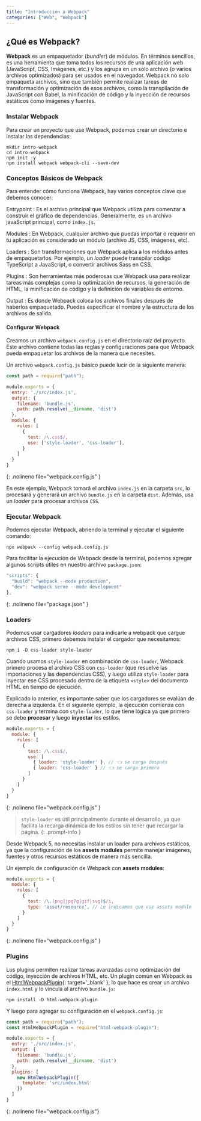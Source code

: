 ```yaml
---
title: "Introducción a Webpack"
categories: ["Web", "Webpack"]
---
```


## ¿Qué es Webpack?

**Webpack** es un empaquetador (*bundler*) de módulos. En términos sencillos, es una herramienta que toma todos los recursos de una aplicación web (JavaScript, CSS, Imágenes, etc.) y los agrupa en un solo archivo (o varios archivos optimizados) para ser usados en el navegador. Webpack no solo empaqueta archivos, sino que también permite realizar tareas de transformación y optimización de esos archivos, como la transpilación de JavaScript con Babel, la minificación de código y la inyección de recursos estáticos como imágenes y fuentes.

### Instalar Webpack

Para crear un proyecto que use Webpack, podemos crear un directorio e instalar las dependencias:

```terminal
mkdir intro-webpack
cd intro-webpack
npm init -y
npm install webpack webpack-cli --save-dev
```

### Conceptos Básicos de Webpack

Para entender cómo funciona Webpack, hay varios conceptos clave que debemos conocer:

Entrypoint
: Es el archivo principal que Webpack utiliza para comenzar a construir el gráfico de dependencias. Generalmente, es un archivo javaScript principal, como `index.js`.

Modules
: En Webpack, cualquier archivo que puedas importar o requerir en tu aplicación es considerado un módulo (archivo JS, CSS, imágenes, etc).

Loaders
: Son transformaciones que Webpack aplica a los módulos antes de empaquetarlos. Por ejemplo, un *loader* puede transpilar código TypeScript a JavaScript, o convertir archivos Sass en CSS.

Plugins
: Son herramientas más poderosas que Webpack usa para realizar tareas más complejas como la optimización de recursos, la generación de HTML, la minificación de código y la definición de variables de entorno.

Output
: Es donde Webpack coloca los archivos finales después de haberlos empaquetado. Puedes especificar el nombre y la estructura de los archivos de salida.

#### Configurar Webpack

Creamos un archivo `webpack.config.js` en el directorio raíz del proyecto. Este archivo contiene todas las reglas y configuraciones para que Webpack pueda empaquetar los archivos de la manera que necesites.

Un archivo `webpack.config.js` básico puede lucir de la siguiente manera:

```js
const path = require("path");

module.exports = {
  entry: './src/index.js',
  output: {
    filename: 'bundle.js',
    path: path.resolve(__dirname, 'dist')
  },
  module: {
    rules: [
      {
        test: /\.css$/,
        use: ['style-loader', 'css-loader'],
      }
    ]
  }
}
```
{: .nolineno file="webpack.config.js" }

En este ejemplo, Webpack tomará el archivo `index.js` en la carpeta `src`, lo procesará y generará un archivo `bundle.js` en la carpeta `dist`. Además, usa un *loader* para procesar archivos `CSS`.

### Ejecutar Webpack

Podemos ejecutar Webpack, abriendo la terminal y ejecutar el siguiente comando:

```terminal
npx webpack --config webpack.config.js
```

Para facilitar la ejecución de Webpack desde la terminal, podemos agregar algunos scripts útiles en nuestro archivo `package.json`:

```js
"scripts": {
  "build": "webpack --mode production",
  "dev": "webpack serve --mode development"
},
```
{: .nolineno file="package.json" }

### Loaders

Podemos usar cargadores *loaders* para indicarle a webpack que cargue archivos CSS, primero debemos instalar el cargador que necesitamos:

```terminal
npm i -D css-loader style-loader
```
Cuando usamos `style-loader` en combinación de `css-loader`, Webpack primero procesa el archivo CSS con `css-loader` (que resuelve las importaciones y las dependencias CSS), y luego utiliza `style-loader` para inyectar ese CSS procesado dentro de la etiqueta `<style>` del documento HTML en tiempo de ejecución.

Explicado lo anterior, es importante saber que los cargadores se evalúan de derecha a izquierda. En el siguiente ejemplo, la ejecución comienza con `css-loader` y termina con `style-loader`, lo que tiene lógica ya que primero se debe **procesar** y luego **inyectar** los estilos.

```js
module.exports = {
  module: {
    rules: [
      {
        test: /\.css$/,
        use: [
          { loader: 'style-loader' }, // 👈 se carga después
          { loader: 'css-loader' } // 👈 se carga primero
        ]
      }
    ]
  }
}
```
{: .nolineno file="webpack.config.js" }

> `style-loader` es útil principalmente durante el desarrollo, ya que facilita la recarga dinámica de los estilos sin tener que recargar la página.
{: .prompt-info }

Desde Webpack 5, no necesitas instalar un loader para archivos estáticos, ya que la configuración de los **assets modules** permite manejar imágenes, fuentes y otros recursos estáticos de manera más sencilla.

Un ejemplo de configuración de Webpack con **assets modules**:

```js
module.exports = {
  module: {
    rules: [
      {
        test: /\.(png|jpg?g|gif|svg)$/i,
        type: 'asset/resource', // Le indicamos que use assets module
      }
    ]
  }
}
```
{: .nolineno file="webpack.config.js" }


### Plugins

Los plugins permiten realizar tareas avanzadas como optimización del código, inyección de archivos HTML, etc. Un plugin común en Webpack es el [HtmlWebpackPlugin](https://github.com/jantimon/html-webpack-plugin){: target='_blank' }, lo que hace es crear un archivo `index.html` y lo vincula al archivo `bundle.js`:

```terminal
npm install -D html-webpack-plugin
```

Y luego para agregar su configuración en el `webpack.config.js`:

```js
const path = require("path");
const HtmlWebpackPlugin = require("html-webpack-plugin");

module.exports = {
  entry: './src/index.js',
  output: {
    filename: 'bundle.js',
    path: path.resolve(__dirname, 'dist')
  },
  plugins: [
    new HtmlWebpackPlugin({
      template: 'src/index.html'
    })
  ]
}
```
{: .nolineno file="webpack.config.js"}